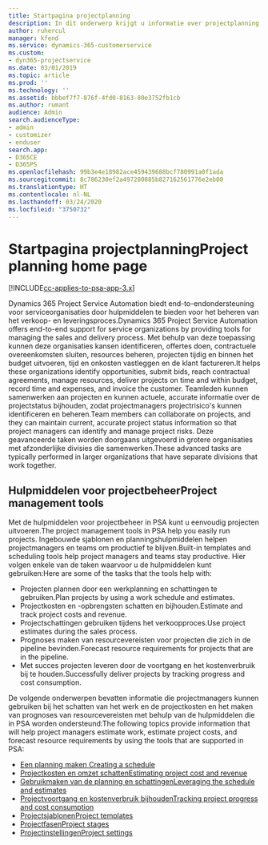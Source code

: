 ```yaml
---
title: Startpagina projectplanning
description: In dit onderwerp krijgt u informatie over projectplanning.
author: ruhercul
manager: kfend
ms.service: dynamics-365-customerservice
ms.custom:
- dyn365-projectservice
ms.date: 03/01/2019
ms.topic: article
ms.prod: ''
ms.technology: ''
ms.assetid: bbbef7f7-876f-4fd0-8163-80e3752fb1cb
ms.author: rumant
audience: Admin
search.audienceType:
- admin
- customizer
- enduser
search.app:
- D365CE
- D365PS
ms.openlocfilehash: 99b3e4e18982ace459439688bcf780991a0f1ada
ms.sourcegitcommit: 8c786230ef2a497280885b827162561776e2eb00
ms.translationtype: HT
ms.contentlocale: nl-NL
ms.lasthandoff: 03/24/2020
ms.locfileid: "3750732"
---
```

# <a name="project-planning-home-page"></a><span data-ttu-id="c6263-103">Startpagina projectplanning</span><span class="sxs-lookup"><span data-stu-id="c6263-103">Project planning home page</span></span>

[!INCLUDE[cc-applies-to-psa-app-3.x](../includes/cc-applies-to-psa-app-3x.md)]

<span data-ttu-id="c6263-104">Dynamics 365 Project Service Automation biedt end-to-endondersteuning voor serviceorganisaties door hulpmiddelen te bieden voor het beheren van het verkoop- en leveringsproces.</span><span class="sxs-lookup"><span data-stu-id="c6263-104">Dynamics 365 Project Service Automation offers end-to-end support for service organizations by providing tools for managing the sales and delivery process.</span></span> <span data-ttu-id="c6263-105">Met behulp van deze toepassing kunnen deze organisaties kansen identificeren, offertes doen, contractuele overeenkomsten sluiten, resources beheren, projecten tijdig en binnen het budget uitvoeren, tijd en onkosten vastleggen en de klant factureren.</span><span class="sxs-lookup"><span data-stu-id="c6263-105">It helps these organizations identify opportunities, submit bids, reach contractual agreements, manage resources, deliver projects on time and within budget, record time and expenses, and invoice the customer.</span></span> <span data-ttu-id="c6263-106">Teamleden kunnen samenwerken aan projecten en kunnen actuele, accurate informatie over de projectstatus bijhouden, zodat projectmanagers projectrisico's kunnen identificeren en beheren.</span><span class="sxs-lookup"><span data-stu-id="c6263-106">Team members can collaborate on projects, and they can maintain current, accurate project status information so that project managers can identify and manage project risks.</span></span> <span data-ttu-id="c6263-107">Deze geavanceerde taken worden doorgaans uitgevoerd in grotere organisaties met afzonderlijke divisies die samenwerken.</span><span class="sxs-lookup"><span data-stu-id="c6263-107">These advanced tasks are typically performed in larger organizations that have separate divisions that work together.</span></span>

## <a name="project-management-tools"></a><span data-ttu-id="c6263-108">Hulpmiddelen voor projectbeheer</span><span class="sxs-lookup"><span data-stu-id="c6263-108">Project management tools</span></span>

<span data-ttu-id="c6263-109">Met de hulpmiddelen voor projectbeheer in PSA kunt u eenvoudig projecten uitvoeren.</span><span class="sxs-lookup"><span data-stu-id="c6263-109">The project management tools in PSA help you easily run projects.</span></span> <span data-ttu-id="c6263-110">Ingebouwde sjablonen en planningshulpmiddelen helpen projectmanagers en teams om productief te blijven.</span><span class="sxs-lookup"><span data-stu-id="c6263-110">Built-in templates and scheduling tools help project managers and teams stay productive.</span></span> <span data-ttu-id="c6263-111">Hier volgen enkele van de taken waarvoor u de hulpmiddelen kunt gebruiken:</span><span class="sxs-lookup"><span data-stu-id="c6263-111">Here are some of the tasks that the tools help with:</span></span>

- <span data-ttu-id="c6263-112">Projecten plannen door een werkplanning en schattingen te gebruiken.</span><span class="sxs-lookup"><span data-stu-id="c6263-112">Plan projects by using a work schedule and estimates.</span></span>
- <span data-ttu-id="c6263-113">Projectkosten en -opbrengsten schatten en bijhouden.</span><span class="sxs-lookup"><span data-stu-id="c6263-113">Estimate and track project costs and revenue.</span></span>
- <span data-ttu-id="c6263-114">Projectschattingen gebruiken tijdens het verkoopproces.</span><span class="sxs-lookup"><span data-stu-id="c6263-114">Use project estimates during the sales process.</span></span>
- <span data-ttu-id="c6263-115">Prognoses maken van resourcevereisten voor projecten die zich in de pipeline bevinden.</span><span class="sxs-lookup"><span data-stu-id="c6263-115">Forecast resource requirements for projects that are in the pipeline.</span></span>
- <span data-ttu-id="c6263-116">Met succes projecten leveren door de voortgang en het kostenverbruik bij te houden.</span><span class="sxs-lookup"><span data-stu-id="c6263-116">Successfully deliver projects by tracking progress and cost consumption.</span></span>

<span data-ttu-id="c6263-117">De volgende onderwerpen bevatten informatie die projectmanagers kunnen gebruiken bij het schatten van het werk en de projectkosten en het maken van prognoses van resourcevereisten met behulp van de hulpmiddelen die in PSA worden ondersteund:</span><span class="sxs-lookup"><span data-stu-id="c6263-117">The following topics provide information that will help project managers estimate work, estimate project costs, and forecast resource requirements by using the tools that are supported in PSA:</span></span>

- [<span data-ttu-id="c6263-118">Een planning maken </span><span class="sxs-lookup"><span data-stu-id="c6263-118">Creating a schedule</span></span>](project-creating.md)
- [<span data-ttu-id="c6263-119">Projectkosten en omzet schatten</span><span class="sxs-lookup"><span data-stu-id="c6263-119">Estimating project cost and revenue</span></span>](project-estimating.md)
- [<span data-ttu-id="c6263-120">Gebruikmaken van de planning en schattingen</span><span class="sxs-lookup"><span data-stu-id="c6263-120">Leveraging the schedule and estimates</span></span>](project-leveraging.md)
- [<span data-ttu-id="c6263-121">Projectvoortgang en kostenverbruik bijhouden</span><span class="sxs-lookup"><span data-stu-id="c6263-121">Tracking project progress and cost consumption</span></span>](project-tracking.md)
- [<span data-ttu-id="c6263-122">Projectsjablonen</span><span class="sxs-lookup"><span data-stu-id="c6263-122">Project templates</span></span>](project-templates.md)
- [<span data-ttu-id="c6263-123">Projectfasen</span><span class="sxs-lookup"><span data-stu-id="c6263-123">Project stages</span></span>](project-stages.md)
- [<span data-ttu-id="c6263-124">Projectinstellingen</span><span class="sxs-lookup"><span data-stu-id="c6263-124">Project settings</span></span>](project-settings.md)
